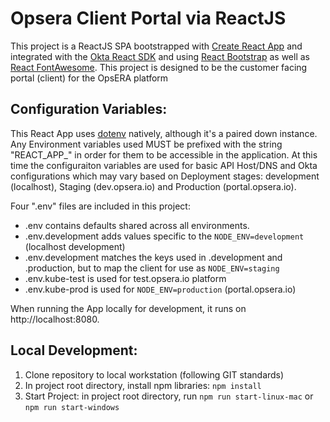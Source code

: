 # Opsera Client Portal via ReactJS

This project is a ReactJS SPA bootstrapped with [Create React App](https://github.com/facebook/create-react-app) and integrated with the 
[Okta React SDK](https://www.npmjs.com/package/@okta/okta-react) and using [React Bootstrap](https://react-bootstrap.github.io) as well as 
[React FontAwesome](https://www.npmjs.com/package/react-fontawesome).  This project is designed to be the customer facing portal (client) 
for the OpsERA platform


## Configuration Variables:
This React App uses [dotenv](https://www.npmjs.com/package/dotenv) natively, although it's a paired down instance.  Any Environment variables 
used MUST be prefixed with the string "REACT_APP_" in order for them to be accessible in the application.  At this time the configuraiton 
variables are used for basic API Host/DNS and Okta configurations which may vary based on Deployment stages: development (localhost), 
Staging (dev.opsera.io) and Production (portal.opsera.io).

Four ".env" files are included in this project:
* .env contains defaults shared across all environments.
* .env.development adds values specific to the `NODE_ENV=development` (localhost development)
* .env.development matches the keys used in .development and .production, but to map the client for use as `NODE_ENV=staging`
* .env.kube-test is used for test.opsera.io platform
* .env.kube-prod is used for `NODE_ENV=production` (portal.opsera.io)

When running the App locally for development, it runs on http://localhost:8080.


## Local Development:
1. Clone repository to local workstation (following GIT standards)
2. In project root directory, install npm libraries: `npm install`
3. Start Project: in project root directory, run  `npm run start-linux-mac` or `npm run start-windows`


